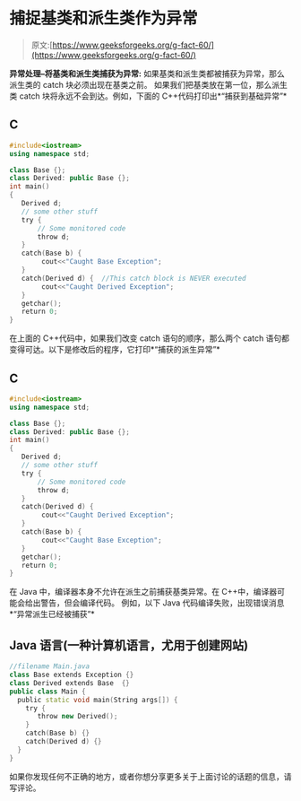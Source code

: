 # 捕捉基类和派生类作为异常

> 原文:[https://www.geeksforgeeks.org/g-fact-60/](https://www.geeksforgeeks.org/g-fact-60/)

**异常处理–将基类和派生类捕获为异常:**
如果基类和派生类都被捕获为异常，那么派生类的 catch 块必须出现在基类之前。
如果我们把基类放在第一位，那么派生类 catch 块将永远不会到达。例如，下面的 C++代码打印出*“捕获到基础异常”*

## C

```cpp
#include<iostream>
using namespace std;

class Base {};
class Derived: public Base {};
int main()
{
   Derived d;
   // some other stuff
   try {
       // Some monitored code
       throw d;
   }
   catch(Base b) {
        cout<<"Caught Base Exception";
   }
   catch(Derived d) {  //This catch block is NEVER executed
        cout<<"Caught Derived Exception";
   }
   getchar();
   return 0;
}
```

在上面的 C++代码中，如果我们改变 catch 语句的顺序，那么两个 catch 语句都变得可达。以下是修改后的程序，它打印*“捕获的派生异常”*

## C

```cpp
#include<iostream>
using namespace std;

class Base {};
class Derived: public Base {};
int main()
{
   Derived d;
   // some other stuff
   try {
       // Some monitored code
       throw d;
   }
   catch(Derived d) {
        cout<<"Caught Derived Exception";
   }
   catch(Base b) {
        cout<<"Caught Base Exception";
   }
   getchar();
   return 0;
}
```

在 Java 中，编译器本身不允许在派生之前捕获基类异常。在 C++中，编译器可能会给出警告，但会编译代码。
例如，以下 Java 代码编译失败，出现错误消息*“异常派生已经被捕获”*

## Java 语言(一种计算机语言，尤用于创建网站)

```cpp
//filename Main.java
class Base extends Exception {}
class Derived extends Base  {}
public class Main {
  public static void main(String args[]) {
    try {
       throw new Derived();
    }
    catch(Base b) {}
    catch(Derived d) {}
  }
}
```

如果你发现任何不正确的地方，或者你想分享更多关于上面讨论的话题的信息，请写评论。